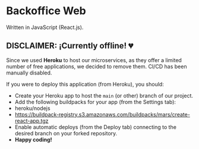 # Backoffice Web

Written in JavaScript (React.js).

## DISCLAIMER: ¡Currently offline! :broken_heart:

Since we used **Heroku** to host our microservices, as they offer a limited number of free applications, we decided to remove them. CI/CD has been manually disabled.

If you were to deploy this application (from Heroku), you should:

-   Create your Heroku app to host the `main` (or other) branch of our project.
-   Add the following buildpacks for your app (from the Settings tab):
  -   heroku/nodejs
  -   https://buildpack-registry.s3.amazonaws.com/buildpacks/mars/create-react-app.tgz
-   Enable automatic deploys (from the Deploy tab) connecting to the desired branch on your forked repository.
-   **Happy coding!**
